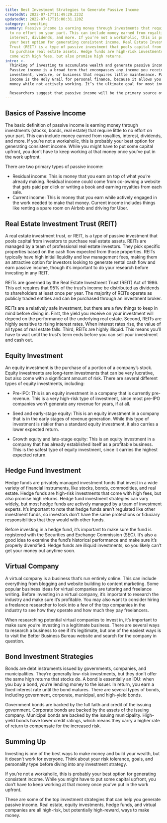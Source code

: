 ```yaml
---
title: Best Investment Strategies to Generate Passive Income
createdAt: 2022-07-17T11:49:29.223Z
updatedAt: 2022-07-17T15:00:31.120Z
category: investing
summary: Passive income is earning money through investments that require little
  to no effort on your part. This can include money earned from royalties,
  interest, dividends, and more. If you’re not a workaholic, this is probably
  your best option for generating consistent income. Real Estate Investment
  Trust (REIT) is a type of passive investment that pools capital from investors
  to purchase real estate assets. Hedge funds are high-risk investments that
  come with high fees, but also promise high returns.
intro: >-
  Thinking of investing to accumulate wealth and generate passive income?
  Passive income is a broad term that encompasses any income you receive from an
  investment, venture, or business that requires little maintenance. Passive
  income is the Holy Grail for personal finance, because it allows you to make
  money while not actively working. It’s the ultimate goal for most investors.

  Researchers suggest that passive income will be the primary source of retirement funding for millennials. However, this financial strategy isn’t easy for everyone, especially with so many different ways to invest your money and get a return on your investment. If you’re considering starting your own business or launching a side hustle to generate passive income streams, here are some trusted strategies that may suit your risk profile and goals.
---
```


## Basics of Passive Income

The basic definition of passive income is earning money through investments (stocks, bonds, real estate) that require little to no effort on your part. This can include money earned from royalties, interest, dividends, and more.
If you’re not a workaholic, this is probably your best option for generating consistent income. While you might have to put some capital upfront, you don’t have to keep working at that money once you’ve put in the work upfront.

There are two primary types of passive income:
- Residual income: This is money that you earn on top of what you’re already making. Residual income could come from co-owning a website that gets paid per click or writing a book and earning royalties from each sale.
- Current income: This is money that you earn while actively engaged in the work needed to make that money. Current income includes things like renting a spare room on Airbnb and driving for Uber.

## Real Estate Investment Trust (REIT)

A real estate investment trust, or REIT, is a type of passive investment that pools capital from investors to purchase real estate assets. REITs are managed by a team of professional real estate investors. They pick specific properties based on the cash flow expected from those properties. REITs typically have high initial liquidity and low management fees, making them an attractive option for investors looking to generate rental cash flow and earn passive income, though it’s important to do your research before investing in any REIT.

REITs are governed by the Real Estate Investment Trust (REIT) Act of 1986. This act requires that 95% of the trust’s income be distributed as dividends to shareholders at least once per year. The majority of REITs operate as publicly traded entities and can be purchased through an investment broker.

REITs are a relatively safe investment, but there are a few things to keep in mind before diving in. First, the yield you receive on your investment will depend on the performance of the underlying real estate. Second, REITs are highly sensitive to rising interest rates. When interest rates rise, the value of all types of real estate falls. Third, REITs are highly illiquid. This means you’ll have to wait until the trust’s term ends before you can sell your investment and cash out.

## Equity Investment

An equity investment is the purchase of a portion of a company’s stock. Equity investments are long-term investments that can be very lucrative, but also come with a significant amount of risk. There are several different types of equity investments, including:

- Pre-IPO: This is an equity investment in a company that is currently pre-revenue. This is a very high-risk type of investment, since most pre-IPO companies won’t generate any revenue for years, if at all.

- Seed and early-stage equity: This is an equity investment in a company that is in the early stages of revenue generation. While this type of investment is riskier than a standard equity investment, it also carries a lower expected return.

- Growth equity and late-stage equity: This is an equity investment in a company that has already established itself as a profitable business. This is the safest type of equity investment, since it carries the highest expected return.

## Hedge Fund Investment

Hedge funds are privately managed investment funds that invest in a wide variety of financial instruments, like stocks, bonds, commodities, and real estate. Hedge funds are high-risk investments that come with high fees, but also promise high returns. Hedge fund investment strategies can vary widely, but most hedge funds are actively managed by a team of investment experts. It’s important to note that hedge funds aren’t regulated like other investment funds, so investors don’t have the same protections or fiduciary responsibilities that they would with other funds.

Before investing in a hedge fund, it’s important to make sure the fund is registered with the Securities and Exchange Commission (SEC). It’s also a good idea to examine the fund’s historical performance and make sure it’s properly diversified. Hedge funds are illiquid investments, so you likely can’t get your money out anytime soon.

## Virtual Company

A virtual company is a business that’s run entirely online. This can include everything from blogging and website building to content marketing. Some popular business ideas for virtual companies are tutoring and freelance writing. Before investing in a virtual company, it’s important to research the industry and make sure it’s profitable. You may also want to consider hiring a freelance researcher to look into a few of the top companies in the industry to see how they operate and how much they pay freelancers.

When researching potential virtual companies to invest in, it’s important to make sure you’re investing in a legitimate business. There are several ways to research a business to see if it’s legitimate, but one of the easiest ways is to visit the Better Business Bureau website and search for the company in question.

## Bond Investment Strategies

Bonds are debt instruments issued by governments, companies, and municipalities. They’re generally low-risk investments, but they don’t offer the same high returns that stocks do. A bond is essentially an IOU: when you buy a bond, you’re lending money to the issuer. In return, you earn a fixed interest rate until the bond matures. There are several types of bonds, including government, corporate, municipal, and high-yield bonds.

Government bonds are backed by the full faith and credit of the issuing government. Corporate bonds are backed by the assets of the issuing company. Municipal bonds are backed by the issuing municipality. High-yield bonds have lower credit ratings, which means they carry a higher rate of return to compensate for the increased risk.

## Summing Up

Investing is one of the best ways to make money and build your wealth, but it doesn’t work for everyone. Think about your risk tolerance, goals, and personality type before diving into any investment strategy.

If you’re not a workaholic, this is probably your best option for generating consistent income. While you might have to put some capital upfront, you don’t have to keep working at that money once you’ve put in the work upfront.

These are some of the top investment strategies that can help you generate passive income. Real estate, equity investments, hedge funds, and virtual companies are all high-risk, but potentially high-reward, ways to make money.

